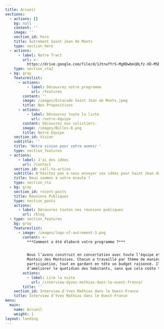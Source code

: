 ```yaml
---
title: Accueil
sections:
  - actions: []
    bg: null
    content: ''
    image: ''
    section_id: hero
    title: Autrement Saint Jean de Monts
    type: section_hero
  - actions:
      - label: Notre Tract
        url: >-
          https://drive.google.com/file/d/1JtnufYrS-Mg0Dwbm1BLfz-XD-M5RL2XD/view?usp=sharing
    type: section_cta2
  - bg: gray
    featureslist:
      - actions:
          - label: Découvrez notre programme
            url: /features
        content: ''
        image: /images/Estacade Saint Jean de Monts.jpeg
        title: Nos Propositions
      - actions:
          - label: Découvrez toute la liste
            url: /notre-équipe
        content: Découvrez nos colistiers.
        image: /images/Bulles-8.png
        title: Notre Équipe
    section_id: Vision
    subtitle: ''
    title: 'Notre vision pour votre avenir '
    type: section_features
  - actions:
      - label: J'ai des idées
        url: /contact
    section_id: call-to-action
    subtitle: N'hésitez pas à nous envoyer vos idées pour Saint Jean de Monts
    title: Nous sommes à votre écoute !
    type: section_cta
  - bg: gray
    section_id: recent-posts
    title: Réunions Publiques
    type: section_posts
    actions:
      - label: Découvrez toutes nos réunions publiques
        url: /blog
  - type: section_features
    bg: gray
    featureslist:
      - image: /images/logo-of-autrement-3.png
        content: >-
          ***Comment a été élaboré votre programme ?***


          Nous l’avons construit en concertation avec toute l’équipe et avec des
          Montois des Montoises. Chacun a travaillé par thème de manière
          participative, tout en gardant en tête un budget raisonné. Il s’agit
          d’améliorer le quotidien des habitants, sans que cela coûte trop cher.
        actions:
          - label: Lire la suite
            url: /interview-dyves-mathias-dans-le-ouest-france/
        title: ''
    section_id: Interview d'Yves Mathias dans le Ouest-France
    title: Interview d'Yves Mathias dans le Ouest-France
menu:
  main:
    name: Accueil
    weight: 1
layout: landing
---
```

